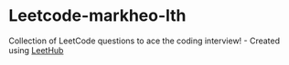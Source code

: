# Leetcode-markheo-lth
Collection of LeetCode questions to ace the coding interview! - Created using [LeetHub](https://github.com/QasimWani/LeetHub)
